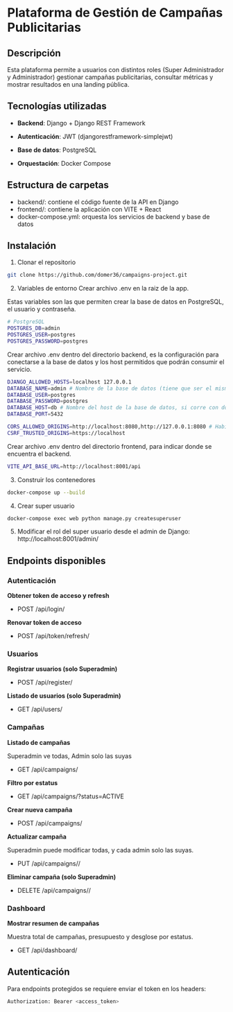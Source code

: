 # Plataforma de Gestión de Campañas Publicitarias
## Descripción
Esta plataforma permite a usuarios con distintos roles (Super Administrador y Administrador) gestionar campañas publicitarias, consultar métricas y mostrar resultados en una landing pública.

## Tecnologías utilizadas

- **Backend**: Django + Django REST Framework

- **Autenticación**: JWT (djangorestframework-simplejwt)

- **Base de datos**: PostgreSQL

- **Orquestación**: Docker Compose

## Estructura de carpetas
- backend/: contiene el código fuente de la API en Django
- frontend/: contiene la aplicación con VITE + React
- docker-compose.yml: orquesta los servicios de backend y base de datos

## Instalación

1. Clonar el repositorio
```bash
git clone https://github.com/domer36/campaigns-project.git
```

2. Variables de entorno
Crear archivo .env en la raiz de la app.

Estas variables son las que permiten crear la base de datos en PostgreSQL, el usuario y contraseña. 
```bash
# PostgreSQL
POSTGRES_DB=admin
POSTGRES_USER=postgres
POSTGRES_PASSWORD=postgres
```

Crear archivo .env dentro del directorio backend, es la configuración para conectarse a la base de datos y los host permitidos que podrán consumir el servicio.
```bash
DJANGO_ALLOWED_HOSTS=localhost 127.0.0.1
DATABASE_NAME=admin # Nombre de la base de datos (tiene que ser el mismo que el archivo inicial)
DATABASE_USER=postgres
DATABASE_PASSWORD=postgres
DATABASE_HOST=db # Nombre del host de la base de datos, si corre con docker-compose 'db' es el nombre que se le asigna.
DATABASE_PORT=5432

CORS_ALLOWED_ORIGINS=http://localhost:8080,http://127.0.0.1:8080 # Habilitamos los CORS para estos origenes, el puerto 8080 es el configurado en docker compose
CSRF_TRUSTED_ORIGINS=https://localhost
```
Crear archivo .env dentro del directorio frontend, para indicar donde se encuentra el backend.
```bash
VITE_API_BASE_URL=http://localhost:8001/api
```
3. Construir los contenedores
```bash
docker-compose up --build
```

4. Crear super usuario
```bash
docker-compose exec web python manage.py createsuperuser
```

5. Modificar el rol del super usuario desde el admin de Django: http://localhost:8001/admin/

## Endpoints disponibles
### Autenticación

**Obtener token de acceso y refresh**
- POST /api/login/

**Renovar token de acceso**
- POST /api/token/refresh/

### Usuarios
**Registrar usuarios (solo Superadmin)**
- POST /api/register/

**Listado de usuarios (solo Superadmin)**
- GET /api/users/

### Campañas

**Listado de campañas**

Superadmin ve todas, Admin solo las suyas
- GET /api/campaigns/

**Filtro por estatus**
- GET /api/campaigns/?status=ACTIVE

**Crear nueva campaña**
- POST /api/campaigns/

**Actualizar campaña**

Superadmin puede modificar todas, y cada admin solo las suyas.
- PUT /api/campaigns/<id>/

**Eliminar campaña (solo Superadmin)**
- DELETE /api/campaigns/<id>/

### Dashboard
**Mostrar resumen de campañas**

Muestra total de campañas, presupuesto y desglose por estatus.
- GET /api/dashboard/

## Autenticación
Para endpoints protegidos se requiere enviar el token en los headers:

```bash
Authorization: Bearer <access_token>
````
